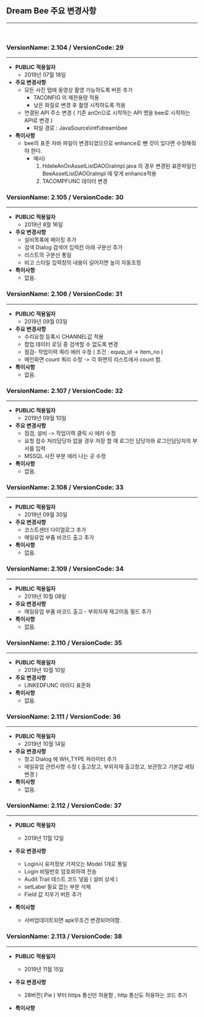 ## Dream Bee  주요 변경사항
---   
<br>
   

### VersionName: 2.104 / VersionCode: 29
---   
- **PUBLIC 적용일자**   
	- 2019년 07월 18일
- **주요 변경사항**   
	- 모든 사진 탭에 동영상 촬영 가능하도록 버튼 추가   
		- TACONFIG 의 제한용량 적용   
		- 낮은 화질로 변경 후 촬영 시작하도록 적용   
	- 연결된 API 주소 변경 ( 기존 anOn으로 시작하는 API 명을 bee로 시작하는 API로 변경 )   
		- 파일 경로 : JavaSource\intf\dream\bee   
- **특이사항**    
	- bee의 표준 자바 파일이 변경되었으므로  enhance로 뺀 것이 있다면 수정해줘야 한다.   
		- 예시)   
			1. HdeleAnOnAssetListDAOOraImpl.java 의 경우 변경된 표준파일인 BeeAssetListDAOOraImpl 에 맞게 enhance적용   
			2. TACOMPFUNC 데이터 변경
   

### VersionName: 2.105 / VersionCode: 30
---   
- **PUBLIC 적용일자**   
	- 2019년 8월 16일
- **주요 변경사항**   
	- 설비목록에 페이징 추가   
	- 검색 Dialog 검색어 입력칸 아래 구분선 추가    
	- 리스트의 구분선 통일   
	- 비고 스타일 입력창의 내용이 길어지면 높이 자동조정   
- **특이사항**    
	- 없음.   
   

### VersionName: 2.106 / VersionCode: 31
---   
- **PUBLIC 적용일자**   
	- 2019년 09월 03일
- **주요 변경사항**   
	- 수리요청 등록시 CHANNEL값 적용    
	- 팝업 데이터 로딩 중 검색할 수 없도록 변경   
	- 점검- 작업이력 쿼리 에러 수정 ( 조건 : equip_id -> item_no )   
	- 메인화면 count 쿼리 수정 -> 각 화면의 리스트에서 count 함.   
- **특이사항**    
	- 없음.   
   

### VersionName: 2.107 / VersionCode: 32
---   
- **PUBLIC 적용일자**   
	- 2019년 09월 10일
- **주요 변경사항**   
	- 점검, 설비 -> 작업이력 클릭 시 에러 수정   
	- 요청 접수 처리담당자 없을 경우 저장 할 때 로그인 담당자와 로그인담당자의 부서를 입력   
	- MSSQL 사진 부분 에러 나는 곳 수정
- **특이사항**    
	- 없음.   

### VersionName: 2.108 / VersionCode: 33
---   
- **PUBLIC 적용일자**   
	- 2019년 09월 30일
- **주요 변경사항**   
	- 코스트센터 다이얼로그 추가   
	- 매일유업 부품 바코드 출고 추가   
- **특이사항**    
	- 없음.   

### VersionName: 2.109 / VersionCode: 34
---   
- **PUBLIC 적용일자**   
	- 2019년 10월 08일
- **주요 변경사항**   
	- 매일유업 부품 바코드 출고  - 부외자재 재고이동 필드 추가   
- **특이사항**    
	- 없음.   

### VersionName: 2.110 / VersionCode: 35
---   
- **PUBLIC 적용일자**   
	- 2019년 10월 10일
- **주요 변경사항**   
	- LINKEDFUNC 아이디 표준화   
- **특이사항**    
	- 없음.   

### VersionName: 2.111 / VersionCode: 36
---   
- **PUBLIC 적용일자**   
	- 2019년 10월 14일
- **주요 변경사항**   
	- 창고 Dialog 에 WH_TYPE 파라미터 추가   
	- 매일유업 관련사항 수정 ( 출고창고, 부외자재 출고창고, 보관창고 기본값 세팅 변경 )   
- **특이사항**    
	- 없음.   

### VersionName: 2.112 / VersionCode: 37
---   
- **PUBLIC 적용일자**   
	- 2019년 11월 12일
- **주요 변경사항**   
	- Login시 유저정보 가져오는 Model 1개로 통일   
	- Login 비밀번호 암호화하여 전송    
	- Audit Trail 테스트 코드 넣음 ( 설비 상세 )
	- setLabel 필요 없는 부분 삭제
	- Field 값 지우기 버튼 추가
	
- **특이사항**    
	- 서버업데이트되면 apk무조건 변경되어야함.   

### VersionName: 2.113 / VersionCode: 38
---   
- **PUBLIC 적용일자**   
	- 2019년 11월 15일
- **주요 변경사항**   
	- 28버전( Pie ) 부터 https 통신만 허용함 , http 통신도 허용하는 코드 추가 
	
- **특이사항**    
   
   